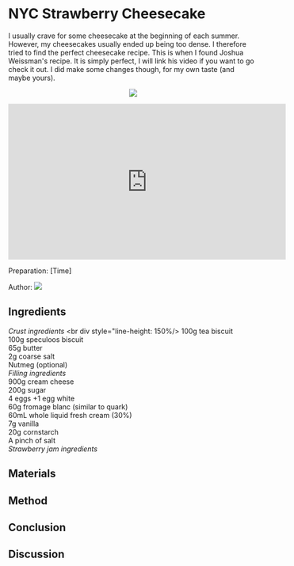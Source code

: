 # NYC Strawberry Cheesecake
I usually crave for some cheesecake at the beginning of each summer. However, my cheesecakes usually ended up being too dense. I therefore tried to find the perfect cheesecake recipe. This is when I found Joshua Weissman's recipe. It is simply perfect, I will link his video if you want to go check it out. I did make some changes though, for my own taste (and maybe yours).
<p align="center">
<img src="example.png" />
</p>
<iframe width="560" height="315" src="https://www.youtube.com/embed/YKI8TcaRdbI" title="YouTube video player" frameborder="0" allow="accelerometer; autoplay; clipboard-write; encrypted-media; gyroscope; picture-in-picture" allowfullscreen> </iframe>

Preparation: [Time]

Author:
<a href="https://discord.com"><img src="https://img.shields.io/badge/Discord-nouille%232370-25?style=for-the-badge&logo=discord" /> </a>  



## Ingredients
<i>Crust ingredients</i>
<br div style="line-height: 150%/> 100g tea biscuit
<br>100g speculoos biscuit
<br>65g butter
<br>2g coarse salt
<br>Nutmeg (optional)
<br>
<i>Filling ingredients</i>
<br> 900g cream cheese
<br>200g sugar
<br>4 eggs +1 egg white
<br>60g fromage blanc (similar to quark)
<br>60mL whole liquid fresh cream (30%)
<br>7g vanilla
<br>20g cornstarch
<br>A pinch of salt
<br>
<i>Strawberry jam ingredients</i>
<br>

## Materials

## Method

## Conclusion

## Discussion
